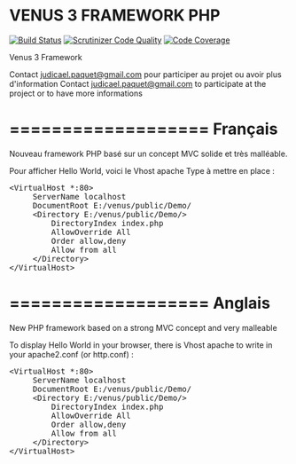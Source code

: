 VENUS 3 FRAMEWORK PHP
=====================

[![Build Status](https://travis-ci.org/las93/venus3.svg?branch=master)](https://travis-ci.org/las93/venus3)
[![Scrutinizer Code Quality](https://scrutinizer-ci.com/g/las93/venus3/badges/quality-score.png?b=master)](https://scrutinizer-ci.com/g/las93/venus3/?branch=master)
[![Code Coverage](https://scrutinizer-ci.com/g/las93/venus3/badges/coverage.png?b=master)](https://scrutinizer-ci.com/g/las93/venus3/?branch=master)

Venus 3 Framework

Contact judicael.paquet@gmail.com pour participer au projet ou avoir plus d'information
Contact judicael.paquet@gmail.com to participate at the project or to have more informations

===================
Français
===================

Nouveau framework PHP basé sur un concept MVC solide et très malléable.

Pour afficher Hello World, voici le Vhost apache Type à mettre en place :

<pre>
&lt;VirtualHost *:80&gt;
     ServerName localhost
     DocumentRoot E:/venus/public/Demo/
     &lt;Directory E:/venus/public/Demo/&gt;
         DirectoryIndex index.php
         AllowOverride All
         Order allow,deny
         Allow from all
     &lt;/Directory&gt;
&lt;/VirtualHost&gt;
</pre>

===================
Anglais
===================

New PHP framework based on a strong MVC concept and very malleable

To display Hello World in your browser, there is Vhost apache to write in your apache2.conf (or http.conf) :

<pre>
&lt;VirtualHost *:80&gt;
     ServerName localhost
     DocumentRoot E:/venus/public/Demo/
     &lt;Directory E:/venus/public/Demo/&gt;
         DirectoryIndex index.php
         AllowOverride All
         Order allow,deny
         Allow from all
     &lt;/Directory&gt;
&lt;/VirtualHost&gt;
</pre>
